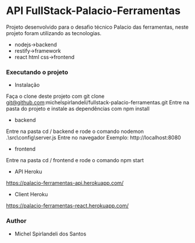 # API FullStack-Palacio-Ferramentas #

Projeto desenvolvido para o desafio técnico Palacio das ferramentas, neste projeto foram utilizando as tecnologias.

* nodejs->backend
* restify->framework
* react html css->frontend

### Executando o projeto ###

- Instalação

Faça o clone deste projeto com git clone git@github.com:michelspirlandeli/fullstack-palacio-ferramentas.git
Entre na pasta do projeto e instale as dependências com npm install

- backend

Entre na pasta cd / backend e rode o comando nodemon .\src\config\server.js
Entre no navegador
Exemplo: http://localhost:8080

- frontend

Entre na pasta cd / frontend e rode o comando npm start

- API Heroku

https://palacio-ferramentas-api.herokuapp.com/

- Client Heroku

https://palacio-ferramentas-react.herokuapp.com/

### Author ###
* Michel Spirlandeli dos Santos